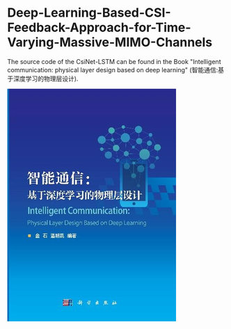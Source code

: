 # Deep-Learning-Based-CSI-Feedback-Approach-for-Time-Varying-Massive-MIMO-Channels

The source code of the CsiNet-LSTM can be found in the Book "Intelligent communication: physical layer design based on deep learning" (智能通信:基于深度学习的物理层设计).

![image](https://github.com/gjjustc/Deep-Learning-Based-CSI-Feedback-Approach-for-Time-Varying-Massive-MIMO-Channels/blob/main/%E6%99%BA%E8%83%BD%E9%80%9A%E4%BF%A1-%E5%9F%BA%E4%BA%8E%E6%B7%B1%E5%BA%A6%E5%AD%A6%E4%B9%A0%E7%9A%84%E7%89%A9%E7%90%86%E5%B1%82%E8%AE%BE%E8%AE%A1.jpg)
